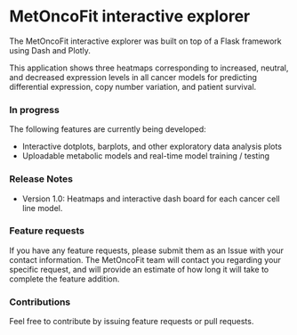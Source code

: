 # MetOncoFit interactive explorer
The MetOncoFit interactive explorer was built on top of a Flask framework using Dash and Plotly. 

This application shows three heatmaps corresponding to increased, neutral, and decreased expression levels in all cancer models for predicting differential expression, copy number variation, and patient survival.

### In progress
The following features are currently being developed:
  * Interactive dotplots, barplots, and other exploratory data analysis plots
  * Uploadable metabolic models and real-time model training / testing

### Release Notes
  * Version 1.0: Heatmaps and interactive dash board for each cancer cell line model.

### Feature requests
If you have any feature requests, please submit them as an Issue with your contact information. The MetOncoFit team will contact you regarding your specific request, and will provide an estimate of how long it will take to complete the feature addition.

### Contributions
Feel free to contribute by issuing feature requests or pull requests.


